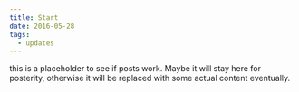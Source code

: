 ```yaml
---
title: Start
date: 2016-05-28
tags: 
  - updates
---
```

this is a placeholder to see if posts work. Maybe it will stay here for posterity,
otherwise it will be replaced with some actual content eventually.

